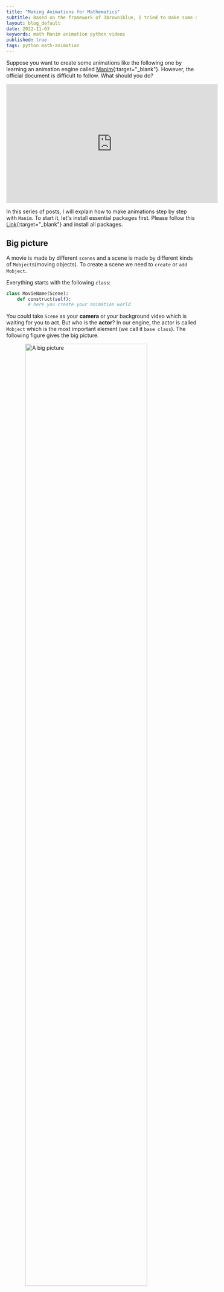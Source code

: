 ```yaml
---
title: "Making Animations for Mathematics"
subtitle: Based on the framework of 3brown1blue, I tried to make some animation for mathematics.  
layout: blog_default
date: 2022-11-03
keywords: math Manim animation python videos
published: true
tags: python math-animation
---
```


Suppose you want to create some animations like the following one by learning
an animation engine called [Manim](https://github.com/ManimCommunity/manim){:target="_blank"}.
However, the official document is difficult to follow. What should you do?

<iframe width="560" height="315" src="https://www.youtube.com/embed/aircAruvnKk" title="YouTube video player" frameborder="0" allow="accelerometer; autoplay; clipboard-write; encrypted-media; gyroscope; picture-in-picture" allowfullscreen></iframe>

In this series of posts, I will explain how to make animations step by step 
with `Manim`. To start it, let's install essential packages first. Please 
follow this [Link](https://docs.manim.community/en/stable/installation.html){:target="_blank"}
and install all packages. 


## Big picture 

A movie is made by different `scenes` and a scene is made by different kinds 
of `Mobject`s(moving objects). To create a scene we need to `create` or `add`
`Mobject`. 

Everything starts with the following `class`:

```py
class MovieName(Scene):
    def construct(self):
        # here you create your animation world
```

You could take `Scene` as your __camera__ or your background video which is waiting
for you to act. But who is the __actor__? In our engine, the actor is called
`Mobject` which is the most important element (we call it `base class`). 
The following figure gives the big picture. 

<div class='figure'>
    <img src="/images/blog/manim.png"
         alt="A big picture"
         style="width: 80%; display: block; margin: 0 auto;"/>
    <div class='caption'>
        <span class='caption-label'>Figure 1.</span> Big Picture of Manim
    </div>
</div>


Every time when you want to create a movie, you need to do the following
three steps:

1. set up the `Scene`
2. create the `Mobject`
3. call animation `method` to make `Mobject` to move

Sometimes, you might need to zoom in or zoom out with your `camera`, which
we will cover those advanced topics in detail later. 

## Set up the `Scene` 

To set up the scene, you just need to import the `manim` package and create
an inherited class from `Scene`. 

```py
from manim import *   # import 


class YourVideoName(Scene):
    def construct(self):
        # your code starts here 
```

## Create the `Mobject`

A _moving object_ is a base class that could engine your animation. For instance,
a simple animation is to make a photo fly in from the left to the right. Then,
a photo is a _moving object_. In `manim`, `ImageMobject` could read an image
and make it as a moving object. 

```python
img = ImageMobject("images/cuteguy1.png")
img.scale(0.8)
img.shift(LEFT*5)
self.play(img.animate.shift(RIGHT*5), run_time=2)
```

There are many _moving objects_ in `manim`, here is the link:

* `frame`: Special rectangles.
* `geometry` - Various geometric Mobjects.
* `graph` - Mobjects used to represent mathematical graphs (think graph theory, not plotting).
* `graphing` - Coordinate systems and function graphing related mobjects.
* `logo` - either the logo from the package or created by yourself (Utilities for Manim's logo and banner).
* `matrix` - Mobjects representing matrices.
* `mobject` -  Base classes for objects that can be displayed.
* `svg` - Mobjects related to SVG images.
* `table` -  Mobjects representing tables.
* `text` - Mobjects used to display Text using Pango or LaTeX.
* `three_d` - Three-dimensional mobjects.
* `types` - Specialized mobject base classes.
* `value_tracker` - Simple mobjects that can be used for storing (and updating) a value.
* `vector_field` - Mobjects representing vector fields.

## Call animation `method` 

Once you created the `Mobject`, then you can call `animation` methods to make
them animated. For instance, we have already showed a simple way to animate 
an `Mojbect`:

```py
self.play(img.animate.shift(RIGHT*5), run_time=2)
```

Here are the full list of `animation` methods:

* `animation`: Animate mobjects.
* `changing`: Animation of a mobject boundary and tracing of points.
* `composition`: Tools for displaying multiple animations at once.
* `creation`: Animate the display or removal of a mobject from a scene.
* `fading`: Fading in and out of view.
* `growing`: Animations that introduce mobjects to scene by growing them from points.
* `indication`:Animations drawing attention to particular mobjects.
* `movement`: Animations related to movement.
* `numbers`: Animations for changing numbers.
* `rotation`: Animations related to rotation.
* `specialized`: 
* `speedmodifier`: Utilities for modifying the speed at which animations are played.
* `transform`: Animations transforming one mobject into another.
* `transform_matching_parts`: Animations that try to transform Mobjects while keeping track of identical parts.
* `updaters`:Animations and utility mobjects related to update functions.


Each __animation__ method has its functions and you need to refer to the document
to figure out how to use them. For instance, if you want to `fading` some `Mobject`,
you can do:

```py
from manim import *

class Fading(Scene):
    def construct(self):
        tex_in = Tex("Fade", "In").scale(3)
        tex_out = Tex("Fade", "Out").scale(3)
        self.play(FadeIn(tex_in, shift=DOWN, scale=0.66))
        self.play(ReplacementTransform(tex_in, tex_out))
        self.play(FadeOut(tex_out, shift=DOWN * 2, scale=1.5))
```

## Examples


Every time you want to create a video with `manim`, you need to think about

* what kind of `Mobject` do you need?
* what kind of attributes of `Mobject` do you need?
* how can you animate those `Mobject` by calling different kinds of animation
methods 

<div class='figure'>
    <img src="/images/blog/manim2.png"
         alt="A big picture"
         style="width: 80%; display: block; margin: 0 auto;"/>
    <div class='caption'>
        <span class='caption-label'>Figure 2.</span> Big Picture of Manim
    </div>
</div>


## Gradient descent visualization: version 1

To visualize the gradient descent process, we need to the following `Mobject`:

* `graphing` - `coordinate_systems` - `Axes` 
* `text` - `numbers` - `Variable` 

To animate the object, we could use:

* `animate`
* `add_updater`

<iframe width="560" height="315" src="https://www.youtube.com/embed/X1Ma4JK-YV4" title="YouTube video player" frameborder="0" allow="accelerometer; autoplay; clipboard-write; encrypted-media; gyroscope; picture-in-picture" allowfullscreen></iframe>

To learn how to use `Axes`, you can either read the [document](https://docs.manim.community/en/stable/reference/manim.mobject.graphing.coordinate_systems.Axes.html#axes){:target="_blank"} or read the [source code](https://docs.manim.community/en/stable/_modules/manim/mobject/graphing/coordinate_systems.html#Axes){:target="_blank"}. I think
reading `source code` is more efficient as it gives you every parameter and 
method you can utilize for this `Axes` class. 

Here is the code:

```py
from pickle import NONE
from manim import *   # import all packages from manim
import numpy as np
import matplotlib.pyplot as plt


class GradientDescent(Scene):
    
    def construct(self):
        # construct the axes
        ax = Axes(
            x_range=[-4, 6],
            y_range=[-6, 6]
        ).add_coordinates()
        
        # plot the function
        def func(x):
            return x**2 - 2*x - 3
        func_graph = ax.plot(func, color=BLUE)
        
        # add function label
        func_label = ax.get_graph_label(
            func_graph, "f(x) = x^2-2x -3", x_val=-4, direction=UP
        )
        # add a vertical line of the minimum value
        line_1 = ax.get_vertical_line(ax.i2gp(1, func_graph), color=YELLOW)
        
        # derivate function and plot 
        def derivate(x):
            return 2*x - 2
        derivate_graph = ax.plot(derivate, color="#F8A331")
        derivate_label = ax.get_graph_label(
            derivate_graph, "f'(x) = 2x-2", x_val=-3, direction=UP*6
        )
        
        # gradient descent variable with alpha = 0.03, iteration = 50
        # iteration tracker
        iteration = Variable(1, Text("Iteration"), num_decimal_places=0).scale(0.8)
        
        # learning rate
        learning_rate = 0.97
        learning_rate_var = Variable(learning_rate, 
                                     MathTex(r"\alpha"), 
                                     num_decimal_places=2).shift(UP*3.2+LEFT*0.3)
        learning_rate_var.value.set_color(RED)
        
        # theta 
        theta = 4
        theta_var = Variable(theta, r"\theta_t", num_decimal_places=3).scale(0.8)
        theta_var.value.set_color(GREEN)
        theta_var_update = Variable(theta, r"\theta_{t+1}", num_decimal_places=3).scale(0.8)
        theta_var_update.value.set_color(GREEN)
        theta_var.shift(DOWN*2.7+RIGHT*3.4)
        theta_var_update.shift(DOWN*3.3+RIGHT*2)
        
        # function
        def constant_one(x):
            if x != 1:
                return 1
            else:
                return 1
        # update theta_var
        theta_var.add_updater(lambda x: x.tracker.set_value(
            (theta_var.tracker.get_value()-
             learning_rate*constant_one(iteration.tracker.get_value())*
             derivate(theta_var.tracker.get_value()))
        )) 
        
        # update theta_var_update
        theta_var_update.add_updater(lambda x: x.tracker.set_value(
            (theta_var.tracker.get_value()-
             learning_rate*constant_one(iteration.tracker.get_value())*
             derivate(theta_var.tracker.get_value()))
        ))
        
        # add gradient descent formula 
        update_rule = MathTex(r"\theta_{t+1} = \theta_t - \alpha f'(x)")
        iter_update_group = Group(iteration, update_rule).arrange(DOWN).shift(DOWN*1.7+RIGHT*3.9)
        
        # add moving point
        mp = theta_var_update.tracker
        mp_initial_point = [ax.coords_to_point(mp.get_value(), func(mp.get_value()))]
        mp_dot = Dot(point=mp_initial_point, color=BLUE, fill_opacity=0.7,
                     radius=0.15)
        mp_dot.add_updater(lambda x: x.move_to(ax.c2p(
            mp.get_value(),
            func(mp.get_value())
        )))
        # add theta moving point
        mp_theta_init = [ax.c2p(mp.get_value(), 0)]
        mp_theta_dot = Dot(point=mp_theta_init, color=GREEN, radius=0.15)
        mp_theta_dot.add_updater(lambda x: x.move_to(ax.c2p(
            mp.get_value(),
            0
        )))
        
        # add derivative variable
        derivate_var = Variable(
            derivate(theta_var.tracker.get_value()),
            r"f'(x)",
            num_decimal_places=3
        ).scale(0.8).shift(DOWN*1.5+LEFT*6)
        derivate_var.label.set_color("#F8A331")
        derivate_var.value.set_color("#F8A331")
        
        derivate_var.add_updater(lambda x: x.tracker.set_value(
            derivate(mp.get_value())
        ))
        
        # add function variable
        func_var = Variable(
            func(mp.get_value()),
            r"f(x)",
            num_decimal_places=3
        ).scale(0.8).shift(UP*2.5+LEFT*6.4)
        func_var.label.set_color(BLUE)
        func_var.value.set_color(BLUE)
        
        func_var.add_updater(lambda x: x.tracker.set_value(
            func(mp.get_value())
        ))
        
        # add all objects 
        self.add(ax, func_graph, func_label, line_1,
                 mp_dot, mp_theta_dot,
                 derivate_graph, derivate_label,
                 learning_rate_var,
                 iter_update_group,
                 func_var, derivate_var,
                 theta_var, theta_var_update)
        
        
        self.play(iteration.tracker.animate.set_value(20), run_time=13)
        self.wait()
```

## Gradient descent visualization: version 2

when you watch the first video, you can notice that the iteration and $\theta$ 
are not updating with the same rate. This happens due to the `add_updater` function,
which is defined as:

```py
class Scene:
    """A Scene is the canvas of your animation.

    The primary role of :class:`Scene` is to provide the user with tools to 
    manage mobjects and animations.  Generally speaking, a manim script 
    consists of a class that derives from :class:`Scene` 
    whose :meth:`Scene.construct` method is overridden by the user's code.
    """ 
    # ...
    # ...
    def add_updater(self, func: Callable[[float], None]) -> None:
        """Add an update function to the scene.

        The scene updater functions are run every frame,
        and they are the last type of updaters to run.
        """
```

<iframe width="560" height="315" src="https://www.youtube.com/embed/VLlRqUK8ffA" title="YouTube video player" frameborder="0" allow="accelerometer; autoplay; clipboard-write; encrypted-media; gyroscope; picture-in-picture" allowfullscreen></iframe>

The above video works well as the iteration and $\theta$ are updating at
the same rate. This version uses `always_redraw` function which makes each
frame to update with the same value of `iteration`. However it takes much more
time to create the video as it needs to create more scenes. 

Here is the source code:

```py
from pickle import NONE
from manim import *   # import all packages from manim
import numpy as np
import matplotlib.pyplot as plt


class GradientDescent(Scene):
    
    def construct(self):
        
        # add Axes object
        ax = Axes(
            x_range=[-4, 6],
            y_range=[-6, 6]
        ).add_coordinates()
        
        # plot the function
        def func(x):
            return x**2 - 2*x - 3
        func_graph = ax.plot(func, color=BLUE)
        
        # add function label
        func_label = ax.get_graph_label(
            func_graph, "f(x) = x^2-2x -3", x_val=-4, direction=UP
        )
        # add a vertical line of the minimum value
        line_1 = ax.get_vertical_line(ax.i2gp(1, func_graph), color=YELLOW)
        
        # derivate function and plot 
        def derivate(x):
            return 2*x - 2
        derivate_graph = ax.plot(derivate, color="#F8A331")
        derivate_label = ax.get_graph_label(
            derivate_graph, "f'(x) = 2x-2", x_val=-3, direction=UP*6
        )
        
        # gradient descent variable with alpha = 0.03, iteration = 50
        
        # add learning rate on the top of scene
        learning_rate = 0.97
        learning_rate_var = Variable(learning_rate, 
                                     MathTex(r"\alpha"), 
                                     num_decimal_places=2).shift(UP*3.2+LEFT*0.3)
        learning_rate_var.value.set_color(RED)
        
        # iteration tracker
        iteration = ValueTracker(1)  # start from 1 
        
        # add iteration text 
        iteration_text = (
            Text("Iteration: ").scale(0.8)
            .shift(DOWN*1.3+RIGHT*3.7)
        )
        iteration_value = always_redraw(
            lambda: DecimalNumber(num_decimal_places=0)
            .set_value(iteration.get_value())
            .next_to(iteration_text, RIGHT, buff=0.2).shift(DOWN*0.03)
        )
        
        # add gradient descent formula below the iteration
        update_rule = (
            MathTex(r"\theta_{t+1} = \theta_t - \alpha f'(x)")
            .shift(DOWN*2+RIGHT*3.9)
        )
                    
        # add theta and theta_update
        theta_text = (
            MathTex(r"\theta_t = ").scale(0.8)
            .shift(DOWN*2.6+RIGHT*3.9)
        )
        # initialize the theta value
        initial_theta = 4.0
        
        # helper function
        def update_theta_t(initial_value, tracker_value):
            theta = initial_value
            for i in range(int(tracker_value)-1):
                theta = theta - learning_rate * derivate(theta)
            return theta
        
        theta_value = always_redraw(
            lambda: DecimalNumber(num_decimal_places=3)
            .set_value(
                update_theta_t(initial_theta, iteration.get_value())
            )
            .next_to(theta_text, RIGHT, buff=0.1).shift(DOWN*0.01)
            .set_color(GREEN)
            .scale(0.8)
        )
        
        # add theta_t+1
        theta_update_text = (
            MathTex(r"\theta_{t+1} = ").scale(0.8)
            .shift(DOWN*3.2+RIGHT*2.7)
        )
        
        theta_update_value = always_redraw(
            lambda: DecimalNumber(num_decimal_places=3)
            .set_value(
                update_theta_t(initial_theta, iteration.get_value()+1)
            )
            .next_to(theta_update_text, RIGHT, buff=0.1).shift(UP*0.01)
            .set_color(GREEN)
            .scale(0.8)
        )
        
        # add derivative value
        derivate_text = (
            MathTex(r"f'(x) = ").scale(0.8)
            .shift(DOWN*1.5+LEFT*5.6)
            .set_color("#F8A331")
        )
        
        def update_derivate_value(tracker_value):
            x = update_theta_t(initial_theta, tracker_value+1)
            return derivate(x)
            
        derivate_text_value = always_redraw(
            lambda: DecimalNumber(num_decimal_places=3)
            .set_value(
                update_derivate_value(iteration.get_value())
            )
            .next_to(derivate_text, RIGHT, buff=0.1).shift(UP*0.01)
            .set_color("#F8A331")
            .scale(0.8)
        )
        
        # add function value
        func_text = (
            MathTex(r"f(x) = ").scale(0.8)
            .shift(UP*2.5+LEFT*5.9)
            .set_color(BLUE)
        )
        
        def update_func_value(tracker_value):
            x = update_theta_t(initial_theta, tracker_value+1)
            return func(x)
        
        func_text_value = always_redraw(
            lambda: DecimalNumber(num_decimal_places=3)
            .set_value(
                update_func_value(iteration.get_value())
            )
            .next_to(func_text, RIGHT, buff=0.1).shift(UP*0.01)
            .set_color(BLUE)
            .scale(0.8)
        )
        
        # add moving point on graph
        # helper function
        def mp_coordinate(tracker_value):
            x = update_theta_t(initial_theta, tracker_value+1)
            y = func(x)
            return x, y
        
        mp0 = always_redraw(
            lambda: Dot(
                point=[ax.c2p(theta_value.get_value(), func(theta_value.get_value()))],
                color=BLUE,
                fill_opacity=0.8, radius=0.15
                ).move_to(
                    ax.c2p(
                        mp_coordinate(iteration.get_value())[0],
                        mp_coordinate(iteration.get_value())[1]
                    )
                )
        )
        
        mp1 = always_redraw(
            lambda: Dot(
                point=[ax.c2p(theta_value.get_value(), func(theta_value.get_value()))],
                color=GREEN,
                fill_opacity=0.8, radius=0.15
                ).move_to(
                    ax.c2p(
                        mp_coordinate(iteration.get_value())[0],
                        0
                    )
                )
        )
        
        self.add(ax, func_graph, func_label, line_1,
                 derivate_graph, derivate_label,
                 learning_rate_var,
                 iteration_text, iteration_value,
                 update_rule,
                 theta_text, theta_value,
                 theta_update_text, theta_update_value,
                 derivate_text, derivate_text_value,
                 func_text, func_text_value,
                 mp0, mp1)
        self.play(iteration.animate.set_value(20), run_time=13, rate_func=linear)
        self.wait()
```
